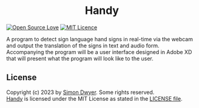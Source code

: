 <h1 align="center">
  Handy
  <br>
</h1>

[![Open Source Love](https://badges.frapsoft.com/os/v1/open-source.svg?v=103)](https://github.com/ellerbrock/open-source-badges/)
[![MIT Licence](https://badges.frapsoft.com/os/mit/mit.svg?v=103)](https://opensource.org/licenses/mit-license.php)

A program to detect sign language hand signs in real-time via the webcam and output the translation of the signs in text and audio form. Accompanying the program will be a user interface designed in Adobe XD that will present what the program will look like to the user. 

## License

Copyright (c) 2023 by [Simon Dwyer](https://github.com/4Tsuki4). Some rights reserved.<br>
[Handy](https://github.com/4Tsuki4/Handy-Sign-Language-Detection) is licensed under the MIT License as stated in the [LICENSE file](LICENSE).
